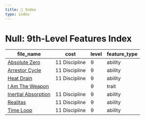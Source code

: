 ```yaml
---
title: 📑 Index
type: index
---
```


# Null: 9th-Level Features Index

| file_name                                       | cost          | level | feature_type |
| ----------------------------------------------- | ------------- | ----- | ------------ |
| [Absolute Zero](../Absolute%20Zero)             | 11 Discipline | 9     | ability      |
| [Arrestor Cycle](../Arrestor%20Cycle)           | 11 Discipline | 9     | ability      |
| [Heat Drain](../Heat%20Drain)                   | 11 Discipline | 9     | ability      |
| [I Am The Weapon](../I%20Am%20The%20Weapon)     |               | 9     | trait        |
| [Inertial Absorption](../Inertial%20Absorption) | 11 Discipline | 9     | ability      |
| [Realitas](../Realitas)                         | 11 Discipline | 9     | ability      |
| [Time Loop](../Time%20Loop)                     | 11 Discipline | 9     | ability      |
